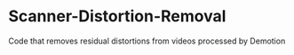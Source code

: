 # Scanner-Distortion-Removal
Code that removes residual distortions from videos processed by Demotion
